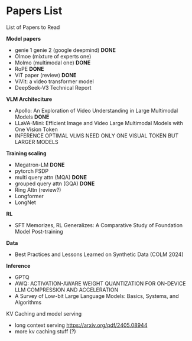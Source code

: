 # Papers List
List of Papers to Read  

**Model papers**
- genie 1 genie 2 (google deepmind) **DONE**
- Olmoe (mixture of experts one)
- Molmo (multimodal one) **DONE**
- RoPE **DONE**
- ViT paper (review) **DONE**
- ViVit: a video transformer model
- DeepSeek-V3 Technical Report

**VLM Architeciture**
- Apollo: An Exploration of Video Understanding in Large Multimodal Models **DONE**
- LLaVA-Mini: Efficient Image and Video Large Multimodal Models with One   Vision Token 
- INFERENCE OPTIMAL VLMS NEED ONLY ONE VISUAL TOKEN BUT LARGER MODELS

**Training scaling**

- Megatron-LM **DONE**
- pytorch FSDP
- multi query attn (MQA) **DONE**
- grouped query attn (GQA) **DONE**
- Ring Attn (review?)
- Longformer
- LongNet

**RL**
- SFT Memorizes, RL Generalizes:
A Comparative Study of Foundation Model Post-training

**Data**
- Best Practices and Lessons Learned on Synthetic Data (COLM 2024)

**Inference**  
- GPTQ
- AWQ: ACTIVATION-AWARE WEIGHT QUANTIZATION FOR ON-DEVICE LLM COMPRESSION AND ACCELERATION
- A Survey of Low-bit Large Language Models: Basics, Systems, and Algorithms

KV Caching and model serving
- long context serving https://arxiv.org/pdf/2405.08944
- more kv caching stuff (?)
